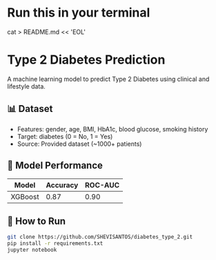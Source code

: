 # Run this in your terminal
cat > README.md << 'EOL'
# Type 2 Diabetes Prediction

A machine learning model to predict Type 2 Diabetes using clinical and lifestyle data.

## 📊 Dataset
- Features: gender, age, BMI, HbA1c, blood glucose, smoking history
- Target: diabetes (0 = No, 1 = Yes)
- Source: Provided dataset (~1000+ patients)

## 🧪 Model Performance
| Model          | Accuracy | ROC-AUC |
|----------------|----------|--------|
| XGBoost        | 0.87     | 0.90   |

## 🚀 How to Run
```bash
git clone https://github.com/SHEVISANTOS/diabetes_type_2.git
pip install -r requirements.txt
jupyter notebook
